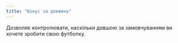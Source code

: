 ```yaml
---
title: "Бонус за довжину"
---
```


Дозволяє контролювати, наскільки довшою за замовчуванням ви хочете зробити свою футболку.




